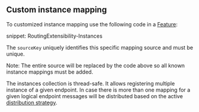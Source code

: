 ## Custom instance mapping

To customized instance mapping use the following code in a [Feature](/nservicebus/pipeline/features.md):

snippet: RoutingExtensibility-Instances

The `sourceKey` uniquely identifies this specific mapping source and must be unique.

Note: The entire source will be replaced by the code above so all known instance mappings must be added.

The instances collection is thread-safe. It allows registering multiple instance of a given endpoint. In case there is more than one mapping for a given logical endpoint messages will be distributed based on the active [distribution strategy](/transports/msmq/sender-side-distribution#mapping-physical-endpoint-instances-message-distribution).